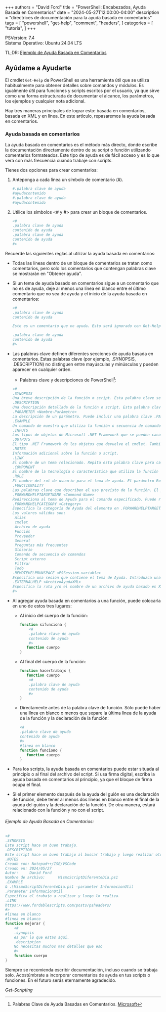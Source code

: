 +++
authors = "David Ford"
title = "PowerShell: Encabezados, Ayuda Basada en Comentarios"
date = "2024-05-27T12:00:00-04:00"
description = "directrices de documentación para la ayuda basada en comentarios"
tags = [
    "powershell",
    "get-help",
    "comment",
    "headers",
]
categories = [
    "tutoría",
]
+++

PSVersion: 7.4  
Sistema Operativo: Ubuntu 24.04 LTS


TL;DR: [Ejemplo de Ayuda Basada en Comentarios]()

<!--Introducción-->

## Ayúdame a Ayudarte	  	 	 	

El cmdlet `Get-Help` de PowerShell es una herramienta útil que se utiliza habitualmente para obtener detalles sobre comandos y módulos. Es igualmente _útil_ para funciones y scripts escritos por el usuario, ya que sirve como una forma estructurada de documentar el alcance, los parámetros, los ejemplos y cualquier nota adicional.

Hay tres maneras principales de lograr esto: basada en comentarios, basada en XML y en línea. En este artículo, repasaremos la ayuda basada en comentarios.

<!--Breve descripción general-->

### Ayuda basada en comentarios

La ayuda basada en comentarios es el método más directo, donde escribe la documentación directamente dentro de su script o función utilizando comentarios formateados. Este tipo de ayuda es de fácil acceso y es lo que verá con más frecuencia cuando trabaje con scripts.

Tienes dos opciones para crear comentarios:

1. Anteponga a cada línea un símbolo de comentario (#).  
     ```powershell
     #.palabra clave de ayuda
     #ayudacontenido
     #.palabra clave de ayuda
     #ayudacontenido
     ```
2. Utilice los símbolos <# y #> para crear un bloque de comentarios.  
     ```powershell
     <#
     .palabra clave de ayuda
     contenido de ayuda
     .palabra clave de ayuda
     contenido de ayuda
     #>
     ```
Recuerde las siguientes reglas al utilizar la ayuda basada en comentarios:

* Todas las líneas dentro de un bloque de comentarios se tratan como comentarios, pero solo los comentarios que contengan palabras clave se mostrarán en "Obtener ayuda".

* Si un tema de ayuda basado en comentarios sigue a un comentario que no es de ayuda, deje al menos una línea en blanco entre el último comentario que no sea de ayuda y el inicio de la ayuda basada en comentarios:  
     ```powershell
     <#
     .palabra clave de ayuda
     contenido de ayuda

     Este es un comentario que no ayuda. Esto será ignorado con Get-Help

     .palabra clave de ayuda
     contenido de ayuda
     #>
     ```

* Las palabras clave definen diferentes secciones de ayuda basada en comentarios. Estas palabras clave (por ejemplo, .SYNOPSIS, .DESCRIPTION) no distinguen entre mayúsculas y minúsculas y pueden aparecer en cualquier orden.
     * Palabras clave y descripciones de PowerShell[^1]:
    ```powershell
    <# 
    .SYNOPSIS
    Una breve descripción de la función o script. Esta palabra clave se puede utilizar sólo una vez en cada tema.
    .DESCRIPTION
    Una descripción detallada de la función o script. Esta palabra clave se puede utilizar sólo una vez en cada tema.
    .PARAMETER <Nombre-Parámetro>
    La descripción de un parámetro. Puede incluir una palabra clave .PARAMETER para cada parámetro en la función o secuencia de comandos.
    .EXAMPLE
    Un comando de muestra que utiliza la función o secuencia de comandos, seguido opcionalmente de un resultado de muestra y una descripción. Repita esta palabra clave para cada ejemplo.
    .INPUTS
    Los tipos de objetos de Microsoft .NET Framework que se pueden canalizar a la función o secuencia de comandos. También puede incluir una descripción de los objetos de entrada.
    .OUTPUTS
    El tipo .NET Framework de los objetos que devuelve el cmdlet. También puede incluir una descripción de los objetos devueltos.
    .NOTES
    Información adicional sobre la función o script.
    .LINK
    El nombre de un tema relacionado. Repita esta palabra clave para cada tema relacionado. Este contenido aparece en la sección Enlaces relacionados del tema de Ayuda.
    .COMPONENT
    El nombre de la tecnología o característica que utiliza la función o script, o con la que está relacionado. El parámetro Componente de Get-Help utiliza este valor para filtrar los resultados de búsqueda devueltos por Get-Help.
    .ROLE
    El nombre del rol de usuario para el tema de ayuda. El parámetro Role de Get-Help utiliza este valor para filtrar los resultados de búsqueda devueltos por Get-Help.
    .FUNCTIONALITY
    Las palabras clave que describen el uso previsto de la función. El parámetro Funcionalidad de Get-Help utiliza este valor para filtrar los resultados de búsqueda devueltos por Get-Help.
    .FORWARDHELPTARGETNAME <Command-Name>
    Redirecciona al tema de Ayuda para el comando especificado. Puede redirigir a los usuarios a cualquier tema de Ayuda, incluidos temas de Ayuda para una función, script, cmdlet o proveedor.
    .FORWARDHELPCATEGORY <Category>
    Especifica la categoría de Ayuda del elemento en .FORWARDHELPTARGETNAME. Utilice esta palabra clave para evitar conflictos cuando haya comandos con el mismo nombre.
    Los valores válidos son:
     Alias
     cmdlet
     Archivo de ayuda
     Función
     Proveedor
     General
     Preguntas más frecuentes
     Glosario
     Comando de secuencia de comandos
     Script externo
     Filtrar
     Todo
    .REMOTEHELPRUNSPACE <PSSession-variable>
    Especifica una sesión que contiene el tema de Ayuda. Introduzca una variable que contenga una PSSession. El cmdlet Export-PSSession utiliza esta palabra clave para buscar los temas de ayuda para los comandos exportados.
    .EXTERNALHELP <ArchivoAyudaXML>
    Especifica la ruta y/o el nombre de un archivo de ayuda basado en XML para el script o función.
    #>
    ```

* Al agregar ayuda basada en comentarios a una función, puede colocarla en uno de estos tres lugares:

     * Al inicio del cuerpo de la función:  
         ```powershell
         function sifunciona {
             <#
             .palabra clave de ayuda
             contenido de ayuda
             #>
            function cuerpo
         }
         ```
     * Al final del cuerpo de la función:  
         ```powershell
         function hacertrabajo {
            function cuerpo
             <#
             .palabra clave de ayuda
             contenido de ayuda
             #>
         }
         ```
     * Directamente antes de la palabra clave de función. Sólo puede haber una línea en blanco o menos que separe la última línea de la ayuda de la función y la declaración de la función:
         ```powershell    
         <#
         .palabra clave de ayuda
         contenido de ayuda
         #>
         #linea en blanco
        function funciono {
            function cuerpo
         }
         ```

* Para los scripts, la ayuda basada en comentarios puede estar situada al principio o al final del archivo del script. Si usa firma digital, escriba la ayuda basada en comentarios al principio, ya que el bloque de firma ocupa el final.
  
* Si el primer elemento después de la ayuda del guión es una declaración de función, debe tener al menos dos líneas en blanco entre el final de la ayuda del guión y la declaración de la función. De otra manera, estará relacionado con la función y no con el script.

<!--Ejemplo-->

###### Ejemplo de Ayuda Basada en Comentarios:

```powershell
<# 
.SYNOPSIS
Este script hace un buen trabajo.
.DESCRIPTION
Este script hace un buen trabajo al buscar trabajo y luego realizar otro trabajo si se encuentra.
.NOTES
Creado con: Notepad++/ISE/VSCode
Creado en: 2024/05/27
Autor:     David Ford
Nombre de archivo:      MismoScriptDiferenteDia.ps1
.EXAMPLE
& .\MismoScriptDiferenteDia.ps1 -parameter InformacionUtil
.Parameter InformacionUtil 
Especifica el trabajo a realizar y luego lo realiza.
.LINK
https://www.fordablescripts.com/posts/psheaders/
#>
#linea en blanco
#linea en blanco
function mejorar {
    <#
    .synopsis
    es por lo que estas aqui.
    .description
    No necesitas muchos mas detalles que eso
    #>
    function cuerpo
}
```

Siempre se recomienda escribir documentación, incluso cuando se trabaja solo. Acostúmbrate a incorporar comentarios de ayuda en tus scripts o funciones. En el futuro serás eternamente agradecido.

_Get-Scripting_

[^1]:Palabras Clave de Ayuda Basadas en Comentarios. [Microsoft](https://learn.microsoft.com/en-us/powershell/scripting/developer/help/comment-based-help-keywords?view=powershell-7.4)